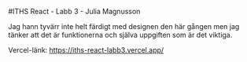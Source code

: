 #ITHS React - Labb 3 - Julia Magnusson

Jag hann tyvärr inte helt färdigt med designen den här gången men jag tänker att det är funktionerna och själva uppgiften som är det viktiga.

Vercel-länk: https://iths-react-labb3.vercel.app/
